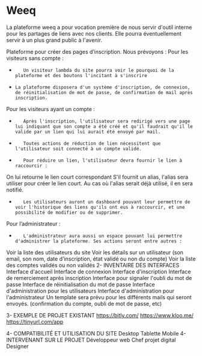 # Weeq
La plateforme weeq a pour vocation première de nous servir d'outil interne pour les partages de liens avec nos clients. Elle pourra éventuellement servir à un plus grand public à l'avenir. 

Plateforme pour créer des pages d’inscription. 
Nous prévoyons :
Pour les visiteurs sans compte :
-        Un visiteur lambda du site pourra voir le pourquoi de la plateforme et des boutons l'incitant à s'inscrire
-     La plateforme disposera d'un système d'inscription, de connexion, de réinitialisation de mot de passe, de confirmation de mail après inscription.
Pour les visiteurs ayant un compte :
-        Après l'inscription, l'utilisateur sera redirigé vers une page lui indiquant que son compte a été créé et qu'il faudrait qu'il le valide par un lien qui lui aurait été envoyé par mail.
-        Toutes actions de réduction de lien nécessitent que l'utilisateur soit connecté à un compte validé.
-        Pour réduire un lien, l'utilisateur devra fournir le lien à raccourcir : 
On lui retourne le lien court correspondant
S'il fournit un alias, l'alias sera utiliser pour créer le lien court. Au cas où l'alias serait déjà utilisé, il en sera notifié.
-        Les utilisateurs auront un dashboard pouvant leur permettre de voir l'historique des liens qu'ils ont eus à raccourcir, et une possibilité de modifier ou de supprimer.

Pour l’administrateur :
-        L'administrateur aura aussi un espace pouvant lui permettre d'administrer la plateforme. Ses actions seront entre autres :
Voir la liste des utilisateurs du site
Voir les détails sur un utilisateur (son email, son nom, date d'inscription, état validé ou non du compte)
Voir la liste des comptes validés ou non validés 
2-   INVENTAIRE DES INTERFACES
Interface d'accueil
Interface de connexion 
Interface d'inscription
Interface de remerciement après inscription
Interface pour signaler l'oubli du mot de passe
Interface de réinitialisation du mot de passe 
Interface d'administration pour les utilisateurs
Interface d'administration pour l'administrateur 
Un template sera prévu pour les différents mails qui seront envoyés. (confirmation du compte, oubli de mot de passe, etc)

3-   EXEMPLE DE PROJET EXISTANT
https://bitly.com/
https://www.kloo.me/
https://tinyurl.com/app

4-   COMPATIBILITÉ ET UTILISATION DU SITE
Desktop
Tablette
Mobile
4-   INTERVENANT SUR LE PROJET 
Développeur web
Chef projet digital
Designer 
